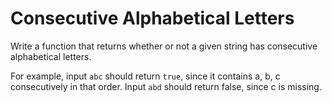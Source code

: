 # Consecutive Alphabetical Letters

Write a function that returns whether or not a given string has consecutive alphabetical letters.

For example, input `abc` should return `true`, since it contains a, b, c consecutively in that order. Input `abd` should return false, since c is missing.
